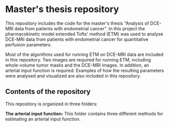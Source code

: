 # Master's thesis repository
This repository includes the code for the master's thesis "Analysis of DCE-MRI data from patients with endometrial cancer". In this project the pharmacokinetic model extended Tofts' method (ETM) was used to analyse DCE-MRI data from patients with endometrial cancer for quantitative perfusion parameters. 

Most of the algorithms used for running ETM on DCE-MRI data are included in this repository. Two images are required for running ETM, including whole-volume tumor masks and the DCE-MRI images. In addition, an arterial input function is required. Examples of how the resulting parameters were analysed and visualized are also included in this repository. 

## Contents of the repository 
This repository is organized in three folders: 

**The arterial input function:** This folder contains three different methods for estimating an arterial input function. 
